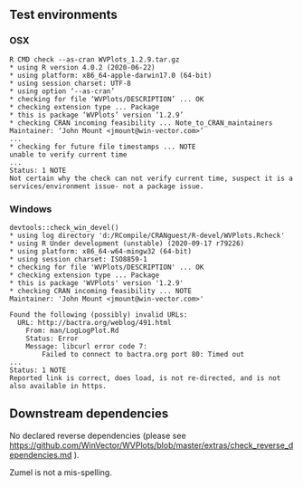

## Test environments

### OSX

    R CMD check --as-cran WVPlots_1.2.9.tar.gz 
    * using R version 4.0.2 (2020-06-22)
    * using platform: x86_64-apple-darwin17.0 (64-bit)
    * using session charset: UTF-8
    * using option ‘--as-cran’
    * checking for file ‘WVPlots/DESCRIPTION’ ... OK
    * checking extension type ... Package
    * this is package ‘WVPlots’ version ‘1.2.9’
    * checking CRAN incoming feasibility ... Note_to_CRAN_maintainers
    Maintainer: ‘John Mount <jmount@win-vector.com>’
    ...
    * checking for future file timestamps ... NOTE
    unable to verify current time
    ...
    Status: 1 NOTE
    Not certain why the check can not verify current time, suspect it is a services/environment issue- not a package issue.

### Windows

    devtools::check_win_devel()
    * using log directory 'd:/RCompile/CRANguest/R-devel/WVPlots.Rcheck'
    * using R Under development (unstable) (2020-09-17 r79226)
    * using platform: x86_64-w64-mingw32 (64-bit)
    * using session charset: ISO8859-1
    * checking for file 'WVPlots/DESCRIPTION' ... OK
    * checking extension type ... Package
    * this is package 'WVPlots' version '1.2.9'
    * checking CRAN incoming feasibility ... NOTE
    Maintainer: 'John Mount <jmount@win-vector.com>'
    
    Found the following (possibly) invalid URLs:
      URL: http://bactra.org/weblog/491.html
        From: man/LogLogPlot.Rd
        Status: Error
        Message: libcurl error code 7:
          	Failed to connect to bactra.org port 80: Timed out
    ...
    Status: 1 NOTE
    Reported link is correct, does load, is not re-directed, and is not also available in https.
    

## Downstream dependencies

  No declared reverse dependencies (please see https://github.com/WinVector/WVPlots/blob/master/extras/check_reverse_dependencies.md ).

Zumel is not a mis-spelling.
